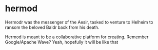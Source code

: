 # hermod

Hermodr was the messenger of the Aesir, tasked to venture to Helheim to ransom the beloved Baldr back from his death.

Hermod is meant to be a collaborative platform for creating. Remember Google/Apache Wave? Yeah, hopefully it will be like that

